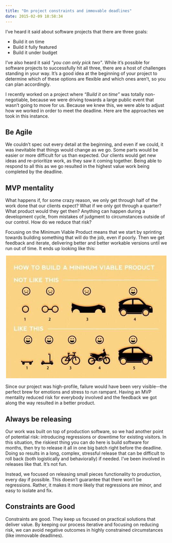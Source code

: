 ```yaml
---
title: "On project constraints and immovable deadlines"
date: 2015-02-09 18:58:34
---
```


I’ve heard it said about software projects that there are three goals:

*   Build it on time
*   Build it fully featured
*   Build it under budget

I’ve also heard it said *"you can only pick two"*. While it’s possible for software projects to successfully hit all three, there are a host of challenges standing in your way. It’s a good idea at the beginning of your project to determine which of these options are flexible and which ones aren’t, so you can plan accordingly.

I recently worked on a project where *“Build it on time”* was totally non-negotiable, because we were driving towards a large public event that wasn’t going to move for us. Because we knew this, we were able to adjust how we worked in order to meet the deadline. Here are the approaches we took in this instance.

## Be Agile

We couldn’t spec out every detail at the beginning, and even if we could, it was inevitable that things would change as we go. Some parts would be easier or more difficult for us than expected. Our clients would get new ideas and re-prioritize work, as they saw it coming together. Being able to respond to all this as we go resulted in the highest value work being completed by the deadline.

## MVP mentality

What happens if, for some crazy reason, we only get through half of the work done that our clients expect? What if we only got through a quarter? What product would they get then? Anything can happen during a development cycle, from mistakes of judgment to circumstances outside of our control. How do we reduce that risk?

Focusing on the Minimum Viable Product means that we start by sprinting towards building something that will do the job, even if poorly. Then we get feedback and iterate, delivering better and better workable versions until we run out of time. It ends up looking like this:

<p style="text-align: center;">
  <img alt="" src="/assets/images/mvp.jpeg" />
</p>

Since our project was high-profile, failure would have been very visible--the perfect brew for emotions and stress to run rampant. Having an MVP mentality reduced risk for everybody involved and the feedback we got along the way resulted in a better product.

## Always be releasing

Our work was built on top of production software, so we had another point of potential risk: introducing regressions or downtime for existing visitors. In this situation, the riskiest thing you can do here is build software for months, then try to release it all in one big batch right before the deadline. Doing so results in a long, complex, stressful release that can be difficult to roll back (both logistically and behaviorally) if needed. I’ve been involved in releases like that. It’s not fun.

Instead, we focused on releasing small pieces functionality to production, every day if possible. This doesn’t guarantee that there won’t be regressions. Rather, it makes it more likely that regressions are minor, and easy to isolate and fix.

## Constraints are Good

Constraints are good. They keep us focused on practical solutions that deliver value. By keeping our process iterative and focusing on reducing risk, we can avoid negative outcomes in highly constrained circumstances (like immovable deadlines).
